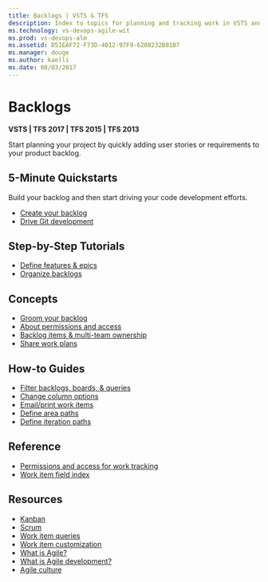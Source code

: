 ```yaml
---
title: Backlogs | VSTS & TFS
description: Index to topics for planning and tracking work in VSTS and and Team Foundation Server (TFS)  
ms.technology: vs-devops-agile-wit
ms.prod: vs-devops-alm
ms.assetid: D51EAF72-F73D-4012-97F9-6208232B91B7
ms.manager: douge
ms.author: kaelli
ms.date: 08/03/2017
---
```


# Backlogs

<b>VSTS | TFS 2017 | TFS 2015 | TFS 2013</b> 

Start planning your project by quickly adding user stories or requirements to your product backlog.  

<!---
## Overview  

[Backlogs, boards, and plans](/vsts/work/backlogs-boards-plans?toc=/vsts/work/backlogs/toc.json&bc=/vsts/work/backlogs/breadcrumb/toc.json)  
[About teams and Agile tools](/vsts/work/about-teams-and-settings?toc=/vsts/work/backlogs/toc.json&bc=/vsts/work/backlogs/breadcrumb/toc.json)
-->


## 5-Minute Quickstarts  

Build your backlog and then start driving your code development efforts.   

- [Create your backlog](create-your-backlog.md)  
- [Drive Git development](connect-work-items-to-git-dev-ops.md)   

## Step-by-Step Tutorials

- [Define features & epics](define-features-epics.md)
- [Organize backlogs](organize-backlog.md)

## Concepts 
  
- [Groom your backlog](/vsts/work/backlogs/best-practices-product-backlog?toc=/vsts/work/backlogs/toc.json&bc=/vsts/work/backlogs/breadcrumb/toc.json)           
- [About permissions and access](/vsts/work/permissions-access-work-tracking?toc=/vsts/work/backlogs/toc.json&bc=/vsts/work/backlogs/breadcrumb/toc.json)
- [Backlog items & multi-team ownership](work-multi-team-ownership-backlogs.md) 
- [Share work plans](/vsts/work/track/share-plans?toc=/vsts/work/backlogs/toc.json&bc=/vsts/work/backlogs/breadcrumb/toc.json)

## How-to Guides


* [Filter backlogs, boards, & queries](/vsts/work/how-to/filter-backlog-or-board?toc=/vsts/work/backlogs/toc.json&bc=/vsts/work/backlogs/breadcrumb/toc.json)
* [Change column options](/vsts/work/how-to/set-column-options?toc=/vsts/work/backlogs/toc.json&bc=/vsts/work/backlogs/breadcrumb/toc.json)
* [Email/print work items](/vsts/work/how-to/email-work-items?toc=/vsts/work/backlogs/toc.json&bc=/vsts/work/backlogs/breadcrumb/toc.json)
* [Define area paths](/vsts/work/customize/set-area-paths?toc=/vsts/work/backlogs/toc.json&bc=/vsts/work/backlogs/breadcrumb/toc.json)
* [Define iteration paths](/vsts/work/customize/set-iteration-paths-sprints?toc=/vsts/work/backlogs/toc.json&bc=/vsts/work/backlogs/breadcrumb/toc.json)


## Reference   
- [Permissions and access for work tracking](/vsts/work/permissions-access-work-tracking?toc=/vsts/work/backlogs/toc.json&bc=/vsts/work/backlogs/breadcrumb/toc.json)
- [Work item field index](/vsts/work/guidance/work-item-field?toc=/vsts/work/backlogs/toc.json&bc=/vsts/work/backlogs/breadcrumb/toc.json)


## Resources 

- [Kanban](../kanban/index.md)
- [Scrum](../scrum/index.md)
- [Work item queries](../track/index.md)
- [Work item customization](../customize/index.md)
- [What is Agile?](https://www.visualstudio.com/learn/what-is-agile/)   
- [What is Agile development?](https://www.visualstudio.com/learn/what-is-agile-development/)  
- [Agile culture](https://www.visualstudio.com/learn/agile-culture/)  





